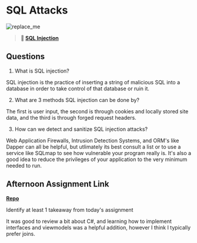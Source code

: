 # SQL Attacks

![replace_me](https://codeworks.blob.core.windows.net/public/assets/img/illustrations/placeholder.svg)

> **📖 [SQL Injection](https://codeworksacademy.com/fs-student-guide/resources/wk11/03-SQL-Injection)**

## Questions

1. What is SQL injection?

SQL injection is the practice of inserting a string of malicious SQL into a database in order to take control of that database or ruin it.

2. What are 3 methods SQL injection can be done by?

The first is user input, the second is through cookies and locally stored site data, and the third is through forged request headers.

3. How can we detect and sanitize SQL injection attacks?

Web Application Firewalls, Intrusion Detection Systems, and ORM's like Dapper can all be helpful, but utlimately its best consult a list or to use a service like SQLmap to see how vulnerable your program really is. It's also a good idea to reduce the privileges of your application to the very minimum needed to run.

## Afternoon Assignment Link

**[Repo](https://github.com/da-cade/FriendZone)**

Identify at least 1 takeaway from today's assignment

It was good to review a bit about C#, and learning how to implement interfaces and viewmodels was a helpful addition, however I think I typically prefer joins.
